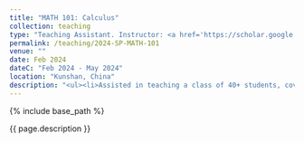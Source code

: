 ```yaml
---
title: "MATH 101: Calculus"
collection: teaching
type: "Teaching Assistant. Instructor: <a href='https://scholar.google.com/citations?user=gg1TbZUAAAAJ&hl=en'>Prof. Dangxing Chen</a>"
permalink: /teaching/2024-SP-MATH-101
venue: ""
date: Feb 2024
dateC: "Feb 2024 - May 2024"
location: "Kunshan, China"
description: "<ul><li>Assisted in teaching a class of 40+ students, covering topics such as derivatives and integrals.</li><li>Led weekly recitations on course material and practice problems.</li><li>Received positive feedback for helping students strengthen their foundations and fostering interest in the math major.</li></ul>"
---
```


{% include base_path %}

{{ page.description }}
